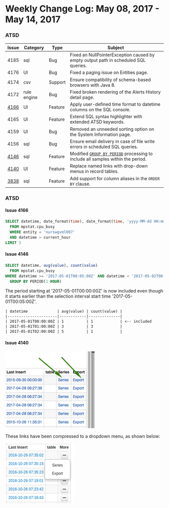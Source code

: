 Weekly Change Log: May 08, 2017 - May 14, 2017
==================================================

### ATSD

| Issue| Category    | Type    | Subject              |
|------|-------------|---------|----------------------|
| 4185 | sql | Bug | Fixed an NullPointerException caused by empty output path in scheduled SQL queries. |
| 4176 | UI | Bug | Fixed a paging issue on Entities page. |
| 4174 | csv | Support | Ensure compatibility of schema-based browsers with Java 8. |
| 4172 | rule engine | Bug | Fixed broken rendering of the Alerts History detail page. |
| [4166](Issue-4166) | UI | Feature | Apply user-defined time format to datetime columns on the SQL console. |
| 4165 | UI | Feature | Extend SQL syntax highlighter with extended ATSD keywords. |
| 4159 | UI | Bug | Removed an unneeded sorting option on the System Information page. |
| 4156 | sql | Bug | Ensure email delivery in case of file write errors in scheduled SQL queries. |
| [4146](#Issue-4146) | sql | Feature | Modified [`GROUP BY PERIOD`](https://github.com/axibase/atsd/tree/master/api/sql#grouping) processing to include all samples within the period. |
| [4140](#Issue-4140) | UI | Feature | Replace named links with drop-down menus in record tables. |
| [3838](#Issue-3838) | sql | Feature | Add support for column aliases in the `ORDER BY` clause. |

### ATSD

#### Issue 4166

```sql
SELECT datetime, date_format(time), date_format(time, 'yyyy-MM-dd HH:mm:ss z')
  FROM mpstat.cpu_busy
  WHERE entity = 'nurswgvml007'
  AND datetime > current_hour
LIMIT 3
```

#### Issue 4146

```sql
SELECT datetime, avg(value), count(value)
  FROM mpstat.cpu_busy
WHERE datetime >= '2017-05-01T00:05:00Z' AND datetime < '2017-05-02T00:00:00Z'
  GROUP BY PERIOD(1 HOUR)
```

The period starting at '2017-05-01T00:00:00Z' is now included even though it starts earlier than the selection interval start time '2017-05-01T00:05:00Z'.

```ls
| datetime             | avg(value) | count(value) | 
|----------------------|------------|--------------| 
| 2017-05-01T00:00:00Z | 1          | 1            | <-- included
| 2017-05-01T01:00:00Z | 3          | 3            | 
| 2017-05-01T02:00:00Z | 5          | 1            | 
```

#### Issue 4140

![4140](Images/4140.1.png)

These links have been compressed to a dropdown menu, as shown below:

![4104](Images/4104.2.png)

